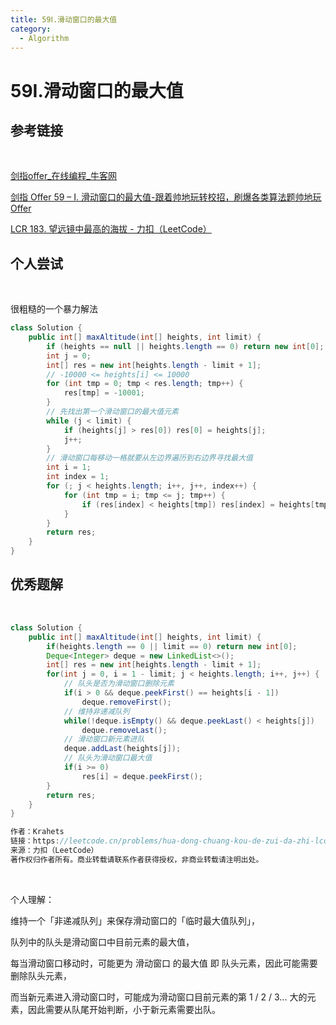 ```yaml
---
title: 59Ⅰ.滑动窗口的最大值
category:
  - Algorithm
---
```


# 59Ⅰ.滑动窗口的最大值

## 参考链接

<br/>

[剑指offer_在线编程_牛客网](https://www.nowcoder.com/exam/oj/ta?page=2&tpId=13&type=265)

[剑指 Offer 59 – I. 滑动窗口的最大值-跟着帅地玩转校招，刷爆各类算法题帅地玩Offer](https://www.playoffer.cn/631.html)

[LCR 183. 望远镜中最高的海拔 - 力扣（LeetCode）](https://leetcode.cn/problems/hua-dong-chuang-kou-de-zui-da-zhi-lcof/solutions/213779/mian-shi-ti-59-i-hua-dong-chuang-kou-de-zui-da-1-6/)



## 个人尝试

<br/>

很粗糙的一个暴力解法

```java
class Solution {
    public int[] maxAltitude(int[] heights, int limit) {
        if (heights == null || heights.length == 0) return new int[0];
        int j = 0;
        int[] res = new int[heights.length - limit + 1];
        // -10000 <= heights[i] <= 10000
        for (int tmp = 0; tmp < res.length; tmp++) {
            res[tmp] = -10001;
        }
        // 先找出第一个滑动窗口的最大值元素
        while (j < limit) {
            if (heights[j] > res[0]) res[0] = heights[j];
            j++;
        }
        // 滑动窗口每移动一格就要从左边界遍历到右边界寻找最大值
        int i = 1;
        int index = 1;
        for (; j < heights.length; i++, j++, index++) {
            for (int tmp = i; tmp <= j; tmp++) {
                if (res[index] < heights[tmp]) res[index] = heights[tmp];
            }
        }
        return res;
    }
}
```



## 优秀题解

<br/>

```java
class Solution {
    public int[] maxAltitude(int[] heights, int limit) {
        if(heights.length == 0 || limit == 0) return new int[0];
        Deque<Integer> deque = new LinkedList<>();
        int[] res = new int[heights.length - limit + 1];
        for(int j = 0, i = 1 - limit; j < heights.length; i++, j++) {
            // 队头是否为滑动窗口删除元素
            if(i > 0 && deque.peekFirst() == heights[i - 1])
                deque.removeFirst();
            // 维持非递减队列
            while(!deque.isEmpty() && deque.peekLast() < heights[j])
                deque.removeLast();
            // 滑动窗口新元素进队
            deque.addLast(heights[j]);
            // 队头为滑动窗口最大值
            if(i >= 0)
                res[i] = deque.peekFirst();
        }
        return res;
    }
}

作者：Krahets
链接：https://leetcode.cn/problems/hua-dong-chuang-kou-de-zui-da-zhi-lcof/solutions/213779/mian-shi-ti-59-i-hua-dong-chuang-kou-de-zui-da-1-6/
来源：力扣（LeetCode）
著作权归作者所有。商业转载请联系作者获得授权，非商业转载请注明出处。
```

<br/>

个人理解：

维持一个「非递减队列」来保存滑动窗口的「临时最大值队列」，

队列中的队头是滑动窗口中目前元素的最大值，

每当滑动窗口移动时，可能更为 滑动窗口 的最大值 即 队头元素，因此可能需要删除队头元素，

而当新元素进入滑动窗口时，可能成为滑动窗口目前元素的第 1 / 2 / 3... 大的元素，因此需要从队尾开始判断，小于新元素需要出队。
